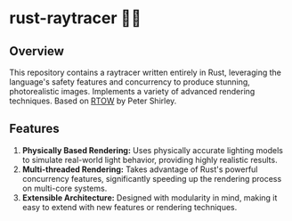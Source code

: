 # rust-raytracer 🔭🦀
## Overview
This repository contains a raytracer written entirely in Rust, leveraging the language's safety features and concurrency to produce stunning, photorealistic images. Implements a variety of advanced rendering techniques. Based on [RTOW](https://raytracing.github.io/books/RayTracingInOneWeekend.html) by Peter Shirley.

## Features
1. **Physically Based Rendering:** Uses physically accurate lighting models to simulate real-world light behavior, providing highly realistic results.
2. **Multi-threaded Rendering:** Takes advantage of Rust's powerful concurrency features, significantly speeding up the rendering process on multi-core systems.
3. **Extensible Architecture:** Designed with modularity in mind, making it easy to extend with new features or rendering techniques.
